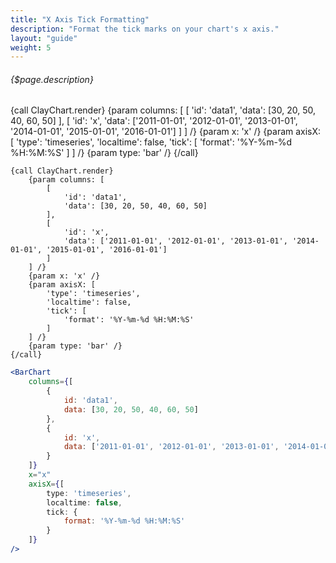```yaml
---
title: "X Axis Tick Formatting"
description: "Format the tick marks on your chart's x axis."
layout: "guide"
weight: 5
---
```


###### {$page.description}

<article id="1">

{call ClayChart.render}
	{param columns: [
		[
			'id': 'data1',
			'data': [30, 20, 50, 40, 60, 50]
		],
		[
			'id': 'x',
			'data': ['2011-01-01', '2012-01-01', '2013-01-01', '2014-01-01', '2015-01-01', '2016-01-01']
		]
	] /}
	{param x: 'x' /}
	{param axisX: [
		'type': 'timeseries',
		'localtime': false,
		'tick': [
			'format': '%Y-%m-%d %H:%M:%S'
		]
	] /}
	{param type: 'bar' /}
{/call}

```soy
{call ClayChart.render}
	{param columns: [
		[
			'id': 'data1',
			'data': [30, 20, 50, 40, 60, 50]
		],
		[
			'id': 'x',
			'data': ['2011-01-01', '2012-01-01', '2013-01-01', '2014-01-01', '2015-01-01', '2016-01-01']
		]
	] /}
	{param x: 'x' /}
	{param axisX: [
		'type': 'timeseries',
		'localtime': false,
		'tick': [
			'format': '%Y-%m-%d %H:%M:%S'
		]
	] /}
	{param type: 'bar' /}
{/call}
```

```jsx
<BarChart
	columns={[
		{
			id: 'data1',
			data: [30, 20, 50, 40, 60, 50]
		},
		{
			id: 'x',
			data: ['2011-01-01', '2012-01-01', '2013-01-01', '2014-01-01', '2015-01-01', '2016-01-01']
		}
	]}
	x="x"
	axisX={[
		type: 'timeseries',
		localtime: false,
		tick: {
			format: '%Y-%m-%d %H:%M:%S'
		}
	]}
/>
```
</article>


